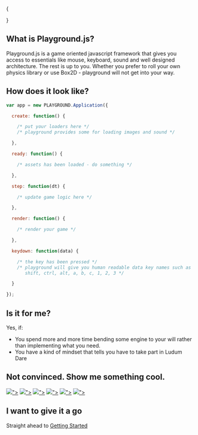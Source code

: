 {

}

## What is Playground.js?

Playground.js is a game oriented javascript framework that gives you access to essentials like mouse, keyboard, sound and well designed architecture. The rest is up to you. Whether you prefer to roll your own physics library or use Box2D - playground will not get into your way.

<?=cms::compose('documents/intro/intro-example.js')?>

## How does it look like?

```javascript
var app = new PLAYGROUND.Application({

  create: function() {

    /* put your loaders here */
    /* playground provides some for loading images and sound */

  },

  ready: function() {

    /* assets has been loaded - do something */

  },

  step: function(dt) {

    /* update game logic here */

  },

  render: function() {

    /* render your game */

  },

  keydown: function(data) {

    /* the key has been pressed */
    /* playground will give you human readable data key names such as
       shift, ctrl, alt, a, b, c, 1, 2, 3 */

  }

});
```

## Is it for me? 

Yes, if:

* You spend more and more time bending some engine to your will rather than implementing what you need.
* You have a kind of mindset that tells you have to take part in Ludum Dare

## Not convinced. Show me something cool.

<div class="showcase">
  <a href="http://playgroundjs.com/demos/space/"><img src="<?=cms::url("files/thumbs/space.png")?>"></a>
  <a href="http://store.steampowered.com/app/329320/"><img src="<?=cms::url("files/thumbs/qbqbqb.png")?>"></a>
  <a href="http://feiss.be/ld31/"><img src="<?=cms::url("files/thumbs/orion.png")?>"></a>
  <a href="http://rezoner.net/labs/limbs/"><img src="<?=cms::url("files/thumbs/limbs.png")?>"></a>
  <a href="http://hotlinetrail.rezoner.net/"><img src="<?=cms::url("files/thumbs/hotlinetrail.png")?>"></a>
  <a href="http://rezoner.net/labs/3d/a4/"><img src="<?=cms::url("files/thumbs/boats.png")?>"></a>
</div>

## I want to give it a go

Straight ahead to [Getting Started](<?=cms::url("intro/getting-started")?>)

